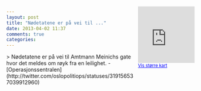 ```yaml
---
layout: post
title: "Nødetatene er på vei til ..."
date: 2013-04-02 11:37
comments: true
categories: 
---
```

<div style="float:right; margin:5px; position:relative;top:-130px;"><iframe width="150" height="150" frameborder="0" scrolling="no" marginheight="0" marginwidth="0" src="http://maps.google.com/maps?q=Amtmann%20Meinichs%20gate%0A,+Oslo&hl=no&t=m&z=14&output=embed&iwloc=&"></iframe><br/><small><a href="http://maps.google.com/maps?q=Amtmann%20Meinichs%20gate%0A,+Oslo&hl=no&t=m&z=14&source=embed&iwloc=A" style="color:#0000FF;text-align:left" target="_new">Vis st&oslash;rre kart</a></small></div>
> Nødetatene er på vei til Amtmann Meinichs gate hvor det meldes om røyk fra en leilighet.
- [Operasjonssentralen](http://twitter.com/oslopolitiops/statuses/319156537039912960)
